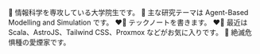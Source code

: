 💼 情報科学を専攻している大学院生です。
💼 主な研究テーマは Agent-Based Modelling and Simulation です。
❤️‍🔥 テックノートを書きます。
❤️‍🔥 最近は Scala、AstroJS、Tailwind CSS、Proxmox などがお気に入りです。
🚬 絶滅危惧種の愛煙家です。
